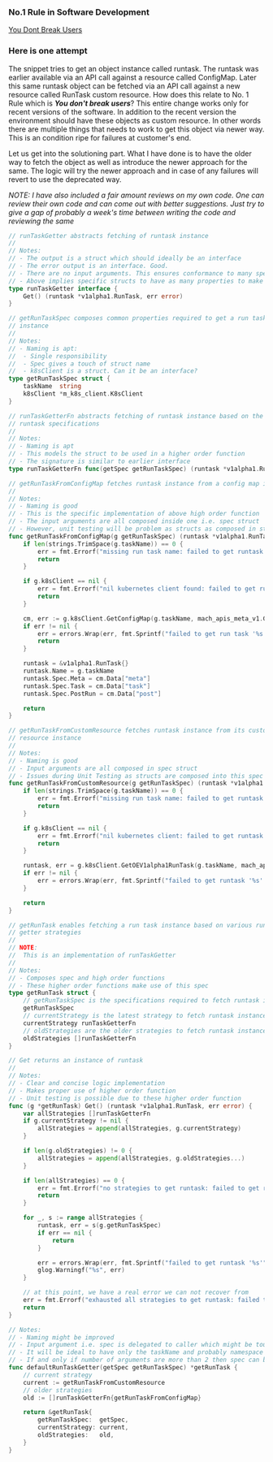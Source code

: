### No.1 Rule in Software Development
[You Dont Break Users](https://lkml.org/lkml/2018/8/3/621)


### Here is one attempt
The snippet tries to get an object instance called runtask. The runtask was earlier available via an API call against a 
resource called ConfigMap. Later this same runtask object can be fetched via an API call against a new resource called RunTask
custom resource. How does this relate to No. 1 Rule which is _**You don't break users**_? This entire change works only for 
recent versions of the software. In addition to the recent version the environment should have these objects as custom 
resource. In other words there are multiple things that needs to work to get this object via newer way. This is an condition
ripe for failures at customer's end.

Let us get into the solutioning part. What I have done is to have the older way to fetch the object as well as introduce the 
newer approach for the same. The logic will try the newer approach and in case of any failures will revert to use the 
deprecated way.

_NOTE: I have also included a fair amount reviews on my own code. One can review their own code and can come out with better
suggestions. Just try to give a gap of probably a week's time between writing the code and reviewing the same_

```go
// runTaskGetter abstracts fetching of runtask instance
//
// Notes:
// - The output is a struct which should ideally be an interface
// - The error output is an interface. Good.
// - There are no input arguments. This ensures conformance to many specific structs
// - Above implies specific structs to have as many properties to make logic adhere to interface
type runTaskGetter interface {
	Get() (runtask *v1alpha1.RunTask, err error)
}

// getRunTaskSpec composes common properties required to get a run task
// instance
//
// Notes:
// - Naming is apt:
//  - Single responsibility
//  - Spec gives a touch of struct name
//  - k8sClient is a struct. Can it be an interface?
type getRunTaskSpec struct {
	taskName  string
	k8sClient *m_k8s_client.K8sClient
}

// runTaskGetterFn abstracts fetching of runtask instance based on the provided
// runtask specifications
//
// Notes:
// - Naming is apt
// - This models the struct to be used in a higher order function
// - The signature is similar to earlier interface
type runTaskGetterFn func(getSpec getRunTaskSpec) (runtask *v1alpha1.RunTask, err error)

// getRunTaskFromConfigMap fetches runtask instance from a config map instance
//
// Notes:
// - Naming is good
// - This is the specific implementation of above high order function
// - The input arguments are all composed inside one i.e. spec struct
// - However, unit testing will be problem as structs as composed in struct
func getRunTaskFromConfigMap(g getRunTaskSpec) (runtask *v1alpha1.RunTask, err error) {
	if len(strings.TrimSpace(g.taskName)) == 0 {
		err = fmt.Errorf("missing run task name: failed to get runtask from config map")
		return
	}

	if g.k8sClient == nil {
		err = fmt.Errorf("nil kubernetes client found: failed to get runtask '%s' from config map", g.taskName)
		return
	}

	cm, err := g.k8sClient.GetConfigMap(g.taskName, mach_apis_meta_v1.GetOptions{})
	if err != nil {
		err = errors.Wrap(err, fmt.Sprintf("failed to get run task '%s' from config map", g.taskName))
		return
	}

	runtask = &v1alpha1.RunTask{}
	runtask.Name = g.taskName
	runtask.Spec.Meta = cm.Data["meta"]
	runtask.Spec.Task = cm.Data["task"]
	runtask.Spec.PostRun = cm.Data["post"]

	return
}

// getRunTaskFromCustomResource fetches runtask instance from its custom
// resource instance
// 
// Notes:
// - Naming is good
// - Input arguments are all composed in spec struct
// - Issues during Unit Testing as structs are composed into this spec struct
func getRunTaskFromCustomResource(g getRunTaskSpec) (runtask *v1alpha1.RunTask, err error) {
	if len(strings.TrimSpace(g.taskName)) == 0 {
		err = fmt.Errorf("missing run task name: failed to get runtask from custom resource")
		return
	}

	if g.k8sClient == nil {
		err = fmt.Errorf("nil kubernetes client: failed to get runtask '%s' from custom resource", g.taskName)
		return
	}

	runtask, err = g.k8sClient.GetOEV1alpha1RunTask(g.taskName, mach_apis_meta_v1.GetOptions{})
	if err != nil {
		err = errors.Wrap(err, fmt.Sprintf("failed to get runtask '%s' from custom resource", g.taskName))
	}

	return
}

// getRunTask enables fetching a run task instance based on various run task
// getter strategies
//
// NOTE:
//  This is an implementation of runTaskGetter
//
// Notes:
// - Composes spec and high order functions 
// - These higher order functions make use of this spec
type getRunTask struct {
	// getRunTaskSpec is the specifications required to fetch runtask instance
	getRunTaskSpec
	// currentStrategy is the latest strategy to fetch runtask instance
	currentStrategy runTaskGetterFn
	// oldStrategies are the older strategies to fetch runtask instance
	oldStrategies []runTaskGetterFn
}

// Get returns an instance of runtask
//
// Notes:
// - Clear and concise logic implementation
// - Makes proper use of higher order function
// - Unit testing is possible due to these higher order function
func (g *getRunTask) Get() (runtask *v1alpha1.RunTask, err error) {
	var allStrategies []runTaskGetterFn
	if g.currentStrategy != nil {
		allStrategies = append(allStrategies, g.currentStrategy)
	}

	if len(g.oldStrategies) != 0 {
		allStrategies = append(allStrategies, g.oldStrategies...)
	}

	if len(allStrategies) == 0 {
		err = fmt.Errorf("no strategies to get runtask: failed to get runtask '%s'", g.taskName)
		return
	}

	for _, s := range allStrategies {
		runtask, err = s(g.getRunTaskSpec)
		if err == nil {
			return
		}

		err = errors.Wrap(err, fmt.Sprintf("failed to get runtask '%s'", g.taskName))
		glog.Warningf("%s", err)
	}

	// at this point, we have a real error we can not recover from
	err = fmt.Errorf("exhausted all strategies to get runtask: failed to get runtask '%s'", g.taskName)
	return
}

// Notes:
// - Naming might be improved
// - Input argument i.e. spec is delegated to caller which might be tough for later
// - It will be ideal to have only the taskName and probably namespace
// - If and only if number of arguments are more than 2 then spec can be the input argument
func defaultRunTaskGetter(getSpec getRunTaskSpec) *getRunTask {
	// current strategy
	current := getRunTaskFromCustomResource
	// older strategies
	old := []runTaskGetterFn{getRunTaskFromConfigMap}

	return &getRunTask{
		getRunTaskSpec:  getSpec,
		currentStrategy: current,
		oldStrategies:   old,
	}
}
```
